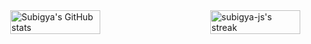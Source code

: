 <div style="display: flex; justify-content: center; align-items: center; gap: 20px; flex-wrap: nowrap;">

  <!-- GitHub Stats -->
  <div>
    <img 
    src="https://github-readme-stats.vercel.app/api?username=subigya-js&show_icons=true&theme=radical" 
    alt="Subigya's GitHub stats" 
    style="width: 48%; min-width: 300px;" />
  </div>

  <!-- Streak Stats -->
  <a href="https://git.io/streak-stats">
    <img 
      title="🔥 Get streak stats for your profile at git.io/streak-stats" 
      alt="subigya-js's streak" 
      src="https://streak-stats.demolab.com/?user=subigya-js&theme=black-ice&hide_border=true&stroke=0000&background=060A0CD0" 
      style="width: 48%; min-width: 300px;"
    />
  </a>

</div>

